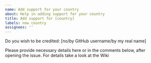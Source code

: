 ```yaml
---
name: Add support for your country
about: Help in adding support for your country
title: Add support for [country]
labels: new country
assignees: ''
---
```


Do you wish to be credited: [no/by GitHub username/by my real name]

Please provide necessary details here or in the comments below, after opening the issue. For details take a look at the Wiki
